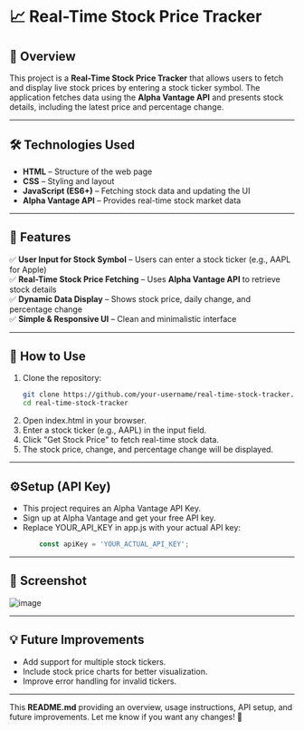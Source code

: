 # 📈 Real-Time Stock Price Tracker

## 🚀 Overview
This project is a **Real-Time Stock Price Tracker** that allows users to fetch and display live stock prices by entering a stock ticker symbol. The application fetches data using the **Alpha Vantage API** and presents stock details, including the latest price and percentage change.

---

## 🛠️ Technologies Used
- **HTML** – Structure of the web page  
- **CSS** – Styling and layout  
- **JavaScript (ES6+)** – Fetching stock data and updating the UI  
- **Alpha Vantage API** – Provides real-time stock market data  

---

## 📌 Features
✅ **User Input for Stock Symbol** – Users can enter a stock ticker (e.g., AAPL for Apple)  
✅ **Real-Time Stock Price Fetching** – Uses **Alpha Vantage API** to retrieve stock details  
✅ **Dynamic Data Display** – Shows stock price, daily change, and percentage change  
✅ **Simple & Responsive UI** – Clean and minimalistic interface  

---

## 🎯 How to Use
1. Clone the repository:
   ```sh
   git clone https://github.com/your-username/real-time-stock-tracker.git
   cd real-time-stock-tracker
2. Open index.html in your browser.
3. Enter a stock ticker (e.g., AAPL) in the input field.
4. Click "Get Stock Price" to fetch real-time stock data.
5. The stock price, change, and percentage change will be displayed.

---

## ⚙️Setup (API Key)
- This project requires an Alpha Vantage API Key.
- Sign up at Alpha Vantage and get your free API key.
- Replace YOUR_API_KEY in app.js with your actual API key:
  ```js
      const apiKey = 'YOUR_ACTUAL_API_KEY';

---
## 📸 Screenshot
  
![image](https://github.com/user-attachments/assets/662eb163-20e4-4b68-abe6-df7bd3e786f0)

---

## 💡 Future Improvements
- Add support for multiple stock tickers.
- Include stock price charts for better visualization.
- Improve error handling for invalid tickers.

---


This **README.md** providing an overview, usage instructions, API setup, and future improvements. Let me know if you want any changes! 🚀

